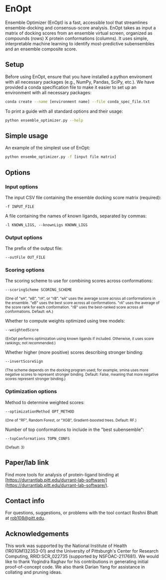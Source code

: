 # EnOpt

Ensemble Optimizer (EnOpt) is a fast, accessible tool that streamlines
ensemble-docking and consensus-score analysis. EnOpt takes as input a matrix of
docking scores from an ensemble virtual screen, organized as compounds (rows) X
protein conformations (columns). It uses simple, interpretable machine learning
to identify most-predictive subensembles and an ensemble composite score.

## Setup

Before using EnOpt, ensure that you have installed a python enviroment with all
necessary packages (e.g., NumPy, Pandas, SciPy, etc.). We have provided a conda
specification file to make it easier to set up an environment with all necessary
packages:

```bash
conda create --name [environment name] --file conda_spec_file.txt
```

To print a guide with all standard options and their usage:

```bash
python ensemble_optimizer.py --help
```

## Simple usage

An example of the simplest use of EnOpt:

```bash
python ensembe_optimizer.py -f [input file matrix]
```

## Options

### Input options

The input CSV file containing the ensemble docking score matrix (required):

```
-f INPUT_FILE
```

A file containing the names of known ligands, separated by commas:

```
-l KNOWN_LIGS, --knownLigs KNOWN_LIGS
```

### Output options

The prefix of the output file:

```
--outFile OUT_FILE
```

### Scoring options

The scoring scheme to use for combining scores across conformations:

```
--scoringScheme SCORING_SCHEME
```

<sup>(One of "eA", "eB", "rA", or "rB". "eA" uses the average score across all
conformations in the ensemble. "eB" uses the best score across all
conformations. "rA" uses the average of the score rank for each conformation.
"rB" uses the best-ranked score across all conformations. Default: eA.)</sup>

Whether to compute weights optimized using tree models:

```
--weightedScore
```

<sup>(EnOpt performs optimization using known ligands if included. Otherwise, it
uses score rankings; not recommended.)</sup>

Whether higher (more positive) scores describing stronger binding:

```
--invertScoreSign
```

<sup>(The scheme depends on the docking program used; for example, smina uses
more negative scores to represent stronger binding. Default: False, meaning that
more negative scores represent stronger binding.)</sup>

### Optimization options

Method to determine weighted scores:

```
--optimizationMethod OPT_METHOD
```

<sup>(One of "RF", Random Forest, or "XGB", Gradient-boosted trees. Default: RF.)</sup>

Number of top conformations to include in the "best subensemble":

```
--topConformations TOPN_CONFS
```

<sup>(Default: 3)</sup>

<!-- input and output:

```
--outFile OUT_FILE                         Prefix of output file.
-l KNOWN_LIGS, --knownLigs KNOWN_LIGS     File containing names of known ligands separated by commas.
``` -->

## Paper/lab link

Find more tools for analysis of protein-ligand binding at
[https://durrantlab.pitt.edu/durrant-lab-software/](https://durrantlab.pitt.edu/durrant-lab-software/).

## Contact info

For questions, suggestions, or problems with the tool contact Roshni Bhatt at
[rob108@pitt.edu](mailto:rob108@pitt.edu).

## Acknowledgements

This work was supported by the National Institute of Health (1R01GM132353-01)
and the University of Pittsburgh's Center for Research Computing,
RRID:SCR\_022735 (supported by NSFOAC-2117681). We would like to thank Yogindra
Raghav for his contributions in generating initial proof-of-concept code. We
also thank Darian Yang for assistance in collating and pruning ideas.
